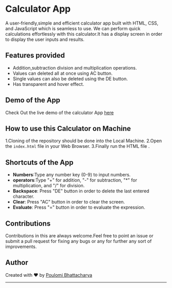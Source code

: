 # Calculator App

A user-friendly,simple and efficient calculator app built with HTML, CSS, and JavaScript which is seamless to use. We can perform quick calculations effortlessly with this calculator.It has a display screen in order to display the user inputs and results.

## Features provided

- Addition,subtraction division and multiplication operations. <br>
- Values can deleted all at once using AC button. <br>
- Single values can also be deleted using the DE button. <br>
- Has transparent and hover effect.

## Demo of the App

Check Out the live demo of the calculator App [here](https://z7drlz.csb.app/)

## How to use this Calculator on Machine

1.Cloning of the repository should be done into the Local Machine.
2.Open the  `index.html` file in your Web Browser.
3.Finally run the HTML file .

## Shortcuts of the App

- **Numbers**:Type any number key (0-9) to input numbers.
- **operators**:Type "+" for addition, "-" for subtraction, "\*" for multiplication, and "/" for division.
- **Backspace**: Press "DE" button in order  to delete the last entered character.
- **Clear**: Press "AC" button in order to clear the screen.
- **Evaluate**: Press "=" button in order to evaluate the expression.


## Contributions

Contributions in this are always welcome.Feel free to point an issue or submit a pull request for fixing any bugs or any for further any sort of improvements.

## Author

Created with ❤️ by [Poulomi Bhattacharya](https://github.com/poulomi-03)

 
 ---
